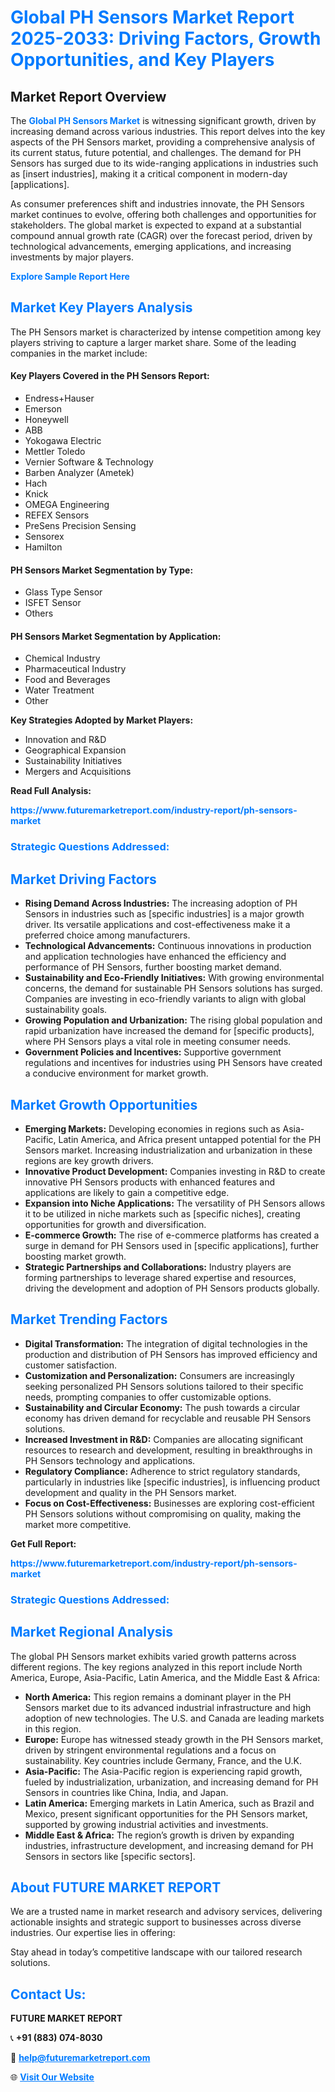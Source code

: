 <h1 style="color: #007BFF;">Global PH Sensors Market Report 2025-2033: Driving Factors, Growth Opportunities, and Key Players</h1>

<section id="overview">
<h2>Market Report Overview</h2>
<p>The <a href="https://www.futuremarketreport.com/industry-report/ph-sensors-market" style="color: #007BFF; text-decoration: none;"><strong>Global PH Sensors Market</strong></a> is witnessing significant growth, driven by increasing demand across various industries. This report delves into the key aspects of the PH Sensors market, providing a comprehensive analysis of its current status, future potential, and challenges. The demand for PH Sensors has surged due to its wide-ranging applications in industries such as [insert industries], making it a critical component in modern-day [applications].</p>
<p>As consumer preferences shift and industries innovate, the PH Sensors market continues to evolve, offering both challenges and opportunities for stakeholders. The global market is expected to expand at a substantial compound annual growth rate (CAGR) over the forecast period, driven by technological advancements, emerging applications, and increasing investments by major players.</p>
</section>

<section id="overview">
<p><a href="https://www.futuremarketreport.com/request-sample/reportId=26181" style="color: #007BFF; text-decoration: none;"><strong>Explore Sample Report Here</strong></a></p>
</section>

<section id="key-players">
<h2 style="color: #007BFF;">Market Key Players Analysis</h2>
<p>The PH Sensors market is characterized by intense competition among key players striving to capture a larger market share. Some of the leading companies in the market include:</p>
<h4>Key Players Covered in the PH Sensors Report:</h4>
<ul><li>Endress+Hauser</li><li>Emerson</li><li>Honeywell</li><li>ABB</li><li>Yokogawa Electric</li><li>Mettler Toledo</li><li>Vernier Software &amp; Technology</li><li>Barben Analyzer (Ametek)</li><li>Hach</li><li>Knick</li><li>OMEGA Engineering</li><li>REFEX Sensors</li><li>PreSens Precision Sensing</li><li>Sensorex</li><li>Hamilton</li></ul>
<h4>PH Sensors Market Segmentation by Type:</h4>
<ul><li>Glass Type Sensor</li><li>ISFET Sensor</li><li>Others</li></ul>

<h4>PH Sensors Market Segmentation by Application:</h4>
<ul><li>Chemical Industry</li><li>Pharmaceutical Industry</li><li>Food and Beverages</li><li>Water Treatment</li><li>Other</li></ul>
<p><strong>Key Strategies Adopted by Market Players:</strong></p>
<ul>
<li>Innovation and R&D</li>
<li>Geographical Expansion</li>
<li>Sustainability Initiatives</li>
<li>Mergers and Acquisitions</li>
</ul>
</section>

<section>
<p><strong>Read Full Analysis: </strong></p><a href="https://www.futuremarketreport.com/industry-report/ph-sensors-market" style="color: #007BFF; text-decoration: none;"><strong>https://www.futuremarketreport.com/industry-report/ph-sensors-market</strong></a>
<h3 style="color: #007BFF;">Strategic Questions Addressed:</h3>
</section>

<section id="driving-factors">
<h2 style="color: #007BFF;">Market Driving Factors</h2>
<ul>
<li><strong>Rising Demand Across Industries:</strong> The increasing adoption of PH Sensors in industries such as [specific industries] is a major growth driver. Its versatile applications and cost-effectiveness make it a preferred choice among manufacturers.</li>
<li><strong>Technological Advancements:</strong> Continuous innovations in production and application technologies have enhanced the efficiency and performance of PH Sensors, further boosting market demand.</li>
<li><strong>Sustainability and Eco-Friendly Initiatives:</strong> With growing environmental concerns, the demand for sustainable PH Sensors solutions has surged. Companies are investing in eco-friendly variants to align with global sustainability goals.</li>
<li><strong>Growing Population and Urbanization:</strong> The rising global population and rapid urbanization have increased the demand for [specific products], where PH Sensors plays a vital role in meeting consumer needs.</li>
<li><strong>Government Policies and Incentives:</strong> Supportive government regulations and incentives for industries using PH Sensors have created a conducive environment for market growth.</li>
</ul>
</section>

<section id="growth-opportunities">
<h2 style="color: #007BFF;">Market Growth Opportunities</h2>
<ul>
<li><strong>Emerging Markets:</strong> Developing economies in regions such as Asia-Pacific, Latin America, and Africa present untapped potential for the PH Sensors market. Increasing industrialization and urbanization in these regions are key growth drivers.</li>
<li><strong>Innovative Product Development:</strong> Companies investing in R&D to create innovative PH Sensors products with enhanced features and applications are likely to gain a competitive edge.</li>
<li><strong>Expansion into Niche Applications:</strong> The versatility of PH Sensors allows it to be utilized in niche markets such as [specific niches], creating opportunities for growth and diversification.</li>
<li><strong>E-commerce Growth:</strong> The rise of e-commerce platforms has created a surge in demand for PH Sensors used in [specific applications], further boosting market growth.</li>
<li><strong>Strategic Partnerships and Collaborations:</strong> Industry players are forming partnerships to leverage shared expertise and resources, driving the development and adoption of PH Sensors products globally.</li>
</ul>
</section>

<section id="trending-factors">
<h2 style="color: #007BFF;">Market Trending Factors</h2>
<ul>
<li><strong>Digital Transformation:</strong> The integration of digital technologies in the production and distribution of PH Sensors has improved efficiency and customer satisfaction.</li>
<li><strong>Customization and Personalization:</strong> Consumers are increasingly seeking personalized PH Sensors solutions tailored to their specific needs, prompting companies to offer customizable options.</li>
<li><strong>Sustainability and Circular Economy:</strong> The push towards a circular economy has driven demand for recyclable and reusable PH Sensors solutions.</li>
<li><strong>Increased Investment in R&D:</strong> Companies are allocating significant resources to research and development, resulting in breakthroughs in PH Sensors technology and applications.</li>
<li><strong>Regulatory Compliance:</strong> Adherence to strict regulatory standards, particularly in industries like [specific industries], is influencing product development and quality in the PH Sensors market.</li>
<li><strong>Focus on Cost-Effectiveness:</strong> Businesses are exploring cost-efficient PH Sensors solutions without compromising on quality, making the market more competitive.</li>
</ul>
</section>

<section>
<p><strong>Get Full Report: </strong></p><a href="https://www.futuremarketreport.com/industry-report/ph-sensors-market" style="color: #007BFF; text-decoration: none;"><strong>https://www.futuremarketreport.com/industry-report/ph-sensors-market</strong></a>
<h3 style="color: #007BFF;">Strategic Questions Addressed:</h3>
</section>


<section id="regional-analysis">
<h2 style="color: #007BFF;">Market Regional Analysis</h2>
<p>The global PH Sensors market exhibits varied growth patterns across different regions. The key regions analyzed in this report include North America, Europe, Asia-Pacific, Latin America, and the Middle East & Africa:</p>
<ul>
<li><strong>North America:</strong> This region remains a dominant player in the PH Sensors market due to its advanced industrial infrastructure and high adoption of new technologies. The U.S. and Canada are leading markets in this region.</li>
<li><strong>Europe:</strong> Europe has witnessed steady growth in the PH Sensors market, driven by stringent environmental regulations and a focus on sustainability. Key countries include Germany, France, and the U.K.</li>
<li><strong>Asia-Pacific:</strong> The Asia-Pacific region is experiencing rapid growth, fueled by industrialization, urbanization, and increasing demand for PH Sensors in countries like China, India, and Japan.</li>
<li><strong>Latin America:</strong> Emerging markets in Latin America, such as Brazil and Mexico, present significant opportunities for the PH Sensors market, supported by growing industrial activities and investments.</li>
<li><strong>Middle East & Africa:</strong> The region’s growth is driven by expanding industries, infrastructure development, and increasing demand for PH Sensors in sectors like [specific sectors].</li>
</ul>
</section>

<footer>
<h2 style="color: #007BFF;">About FUTURE MARKET REPORT</h2>
<p>We are a trusted name in market research and advisory services, delivering actionable insights and strategic support to businesses across diverse industries. Our expertise lies in offering:</p>

<p>Stay ahead in today’s competitive landscape with our tailored research solutions.</p>

<h2 style="color: #007BFF;">Contact Us:</h2>
<p><strong>FUTURE MARKET REPORT</strong></p>
<p>📞 <strong>+91 (883) 074-8030</strong></p>
<p>📧 <strong><a href="mailto:help@futuremarketreport.com" style="color: #007BFF;">help@futuremarketreport.com</a></strong></p>
<p>🌐 <strong><a href="https://www.futuremarketreport.com/" style="color: #007BFF;">Visit Our Website</a></strong></p>
</footer>